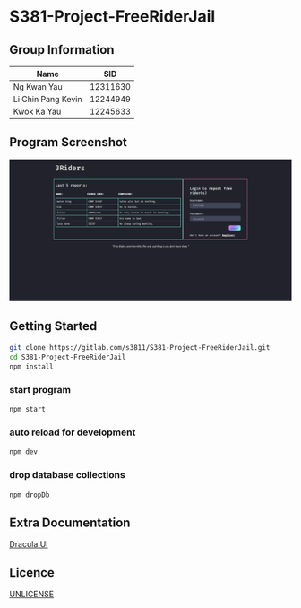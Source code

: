 # S381-Project-FreeRiderJail

## Group Information

| Name | SID |
| --- | --- |
| Ng Kwan Yau | 12311630 |
| Li Chin Pang Kevin | 12244949 |
| Kwok Ka Yau | 12245633 |

## Program Screenshot

![TODO: Replace this with a real screenshot](/public/docs/Screenshot.png)


## Getting Started

```sh
git clone https://gitlab.com/s3811/S381-Project-FreeRiderJail.git
cd S381-Project-FreeRiderJail
npm install
```

### start program
```sh
npm start
```

### auto reload for development
```sh
npm dev
```

### drop database collections
```sh
npm dropDb
```

## Extra Documentation

[Dracula UI](https://ui.draculatheme.com/)

## Licence

[UNLICENSE](UNLICENSE)